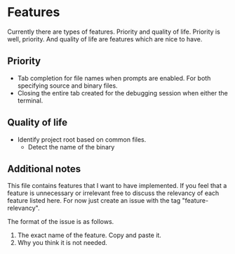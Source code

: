 # Features
Currently there are types of features. Priority and quality of life. Priority is well, priority. And quality of life are features which are nice to have.

## Priority
- Tab completion for file names when prompts are enabled. For both specifying source and binary files.
- Closing the entire tab created for the debugging session when either the terminal.

## Quality of life
- Identify project root based on common files.
  - Detect the name of the binary

## Additional notes
This file contains features that I want to have implemented.
If you feel that a feature is unnecessary or irrelevant free
to discuss the relevancy of each feature listed here.
For now just create an issue with the tag "feature-relevancy".

The format of the issue is as follows.
1. The exact name of the feature. Copy and paste it.
2. Why you think it is not needed.
